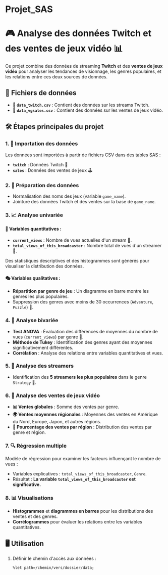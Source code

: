 # Projet_SAS

# 🎮 Analyse des données Twitch et des ventes de jeux vidéo 📊

Ce projet combine des données de streaming **Twitch** et des **ventes de jeux vidéo** pour analyser les tendances de visionnage, les genres populaires, et les relations entre ces deux sources de données.

## 📂 Fichiers de données
- **📁 `data_twitch.csv`** : Contient des données sur les streams Twitch.
- **📁 `data_vgsales.csv`** : Contient des données sur les ventes de jeux vidéo.

## 🛠️ Étapes principales du projet

### 1. 🚀 Importation des données
Les données sont importées à partir de fichiers CSV dans des tables SAS :
- **`twitch`** : Données Twitch 🎥
- **`sales`** : Données des ventes de jeux 🕹️

### 2. 🧹 Préparation des données
- Normalisation des noms des jeux (variable `game_name`).
- Jointure des données Twitch et des ventes sur la base de `game_name`.

### 3. 📈 Analyse univariée
#### 🔢 Variables quantitatives :
- **`current_views`** : Nombre de vues actuelles d'un stream 👀.
- **`total_views_of_this_broadcaster`** : Nombre total de vues d'un streamer 🌟.

Des statistiques descriptives et des histogrammes sont générés pour visualiser la distribution des données.

#### 🎭 Variables qualitatives :
- **Répartition par genre de jeu** : Un diagramme en barre montre les genres les plus populaires.
- Suppression des genres avec moins de 30 occurrences (`Adventure`, `Puzzle`) 🧩.

### 4. 🔗 Analyse bivariée
- **Test ANOVA** : Évaluation des différences de moyennes du nombre de vues (`current_views`) par genre 🎲.
- **Méthode de Tukey** : Identification des genres ayant des moyennes significativement différentes.
- **Corrélation** : Analyse des relations entre variables quantitatives et vues.

### 5. 🌟 Analyse des streamers
- Identification des **5 streamers les plus populaires** dans le genre `Strategy` 🧠.

### 6. 🛒 Analyse des ventes de jeux vidéo
- **📊 Ventes globales** : Somme des ventes par genre.
- **🌍 Ventes moyennes régionales** : Moyennes des ventes en Amérique du Nord, Europe, Japon, et autres régions.
- **📌 Pourcentage des ventes par région** : Distribution des ventes par genre et région.

### 7. 🔍 Régression multiple
Modèle de régression pour examiner les facteurs influençant le nombre de vues :
- Variables explicatives : `total_views_of_this_broadcaster`, `Genre`.
- Résultat : **La variable `total_views_of_this_broadcaster` est significative.**

### 8. 📊 Visualisations
- **Histogrammes** et **diagrammes en barres** pour les distributions des ventes et des genres.
- **Corrélogrammes** pour évaluer les relations entre les variables quantitatives.

## 🖥️ Utilisation
1. Définir le chemin d'accès aux données :
   ```sas
   %let path=/chemin/vers/dossier/data;
``` 
